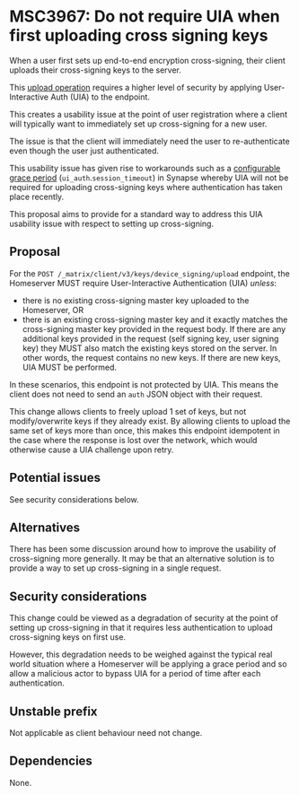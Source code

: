 # MSC3967: Do not require UIA when first uploading cross signing keys

When a user first sets up end-to-end encryption cross-signing, their client
uploads their cross-signing keys to the server.

This [upload operation](https://spec.matrix.org/v1.6/client-server-api/#post_matrixclientv3keysdevice_signingupload)
requires a higher level of security by applying User-Interactive Auth (UIA) to
the endpoint.

This creates a usability issue at the point of user registration where a client
will typically want to immediately set up cross-signing for a new user.

The issue is that the client will immediately need the user to re-authenticate
even though the user just authenticated.

This usability issue has given rise to workarounds such as a
[configurable grace period](https://matrix-org.github.io/synapse/v1.98/usage/configuration/config_documentation.html#ui_auth)
(`ui_auth`.`session_timeout`) in Synapse whereby UIA will not be required for
uploading cross-signing keys where authentication has taken place recently.

This proposal aims to provide for a standard way to address this UIA usability
issue with respect to setting up cross-signing.

## Proposal

For the `POST /_matrix/client/v3/keys/device_signing/upload` endpoint, the
Homeserver MUST require User-Interactive Authentication (UIA) _unless_:
 - there is no existing cross-signing master key uploaded to the Homeserver, OR
 - there is an existing cross-signing master key and it exactly matches the
   cross-signing master key provided in the request body. If there are any additional
   keys provided in the request (self signing key, user signing key) they MUST also
   match the existing keys stored on the server. In other words, the request contains
   no new keys. If there are new keys, UIA MUST be performed.

In these scenarios, this endpoint is not protected by UIA. This means the client does not
need to send an `auth` JSON object with their request.

This change allows clients to freely upload 1 set of keys, but not modify/overwrite keys if
they already exist. By allowing clients to upload the same set of keys more than once, this
makes this endpoint idempotent in the case where the response is lost over the network, which
would otherwise cause a UIA challenge upon retry.

## Potential issues

See security considerations below.


## Alternatives

There has been some discussion around how to improve the usability of
cross-signing more generally. It may be that an alternative solution is to
provide a way to set up cross-signing in a single request.

## Security considerations

This change could be viewed as a degradation of security at the point of setting
up cross-signing in that it requires less authentication to upload cross-signing
keys on first use.

However, this degradation needs to be weighed against the typical real world
situation where a Homeserver will be applying a grace period and so allow a
malicious actor to bypass UIA for a period of time after each authentication.

## Unstable prefix

Not applicable as client behaviour need not change.

## Dependencies

None.

